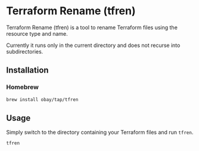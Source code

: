 # Terraform Rename (tfren)
Terraform Rename (tfren) is a tool to rename Terraform files using the resource type and name.

Currently it runs only in the current directory and does not recurse into subdirectories.

## Installation
### Homebrew
```bash
brew install obay/tap/tfren
```

## Usage
Simply switch to the directory containing your Terraform files and run `tfren`.
```bash
tfren
```